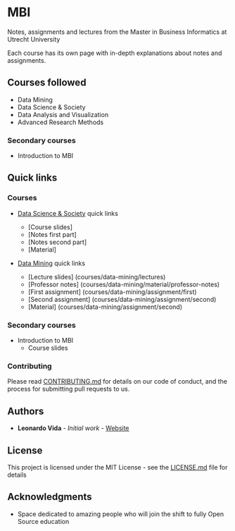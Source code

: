 # MBI
Notes, assignments and lectures from the Master in Business Informatics at Utrecht University

Each course has its own page with in-depth explanations about notes and assignments.

## Courses followed
- Data Mining
- Data Science & Society
- Data Analysis and Visualization
- Advanced Research Methods

### Secondary courses
- Introduction to MBI

## Quick links

### Courses
- [Data Science & Society](courses/data-science-and-society) quick links
  - [Course slides]
  - [Notes first part]
  - [Notes second part]
  - [Material]

- [Data Mining](courses/data-mining) quick links
  - [Lecture slides] (courses/data-mining/lectures)
  - [Professor notes] (courses/data-mining/material/professor-notes)
  - [First assignment] (courses/data-mining/assignment/first)
  - [Second assignment] (courses/data-mining/assignment/second)
  - [Material] (courses/data-mining/assignment/second)

### Secondary courses
- Introduction to MBI
  - Course slides

### Contributing

Please read [CONTRIBUTING.md](https://gist.github.com/PurpleBooth/b24679402957c63ec426) for details on our code of conduct, and the process for submitting pull requests to us.

## Authors

* **Leonardo Vida** - *Initial work* - [Website](https://www.leonardovida.com)

## License

This project is licensed under the MIT License - see the [LICENSE.md](LICENSE.md) file for details

## Acknowledgments

* Space dedicated to amazing people who will join the shift to fully Open Source education
